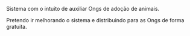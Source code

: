 Sistema com o intuito de auxiliar Ongs de adoção de animais.

Pretendo ir melhorando o sistema e distribuindo para as Ongs de forma gratuita.
